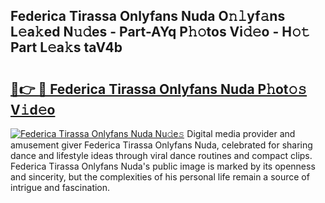 ## Federica Tirassa Onlyfans Nuda O𝚗𝚕yf𝚊ns L𝚎a𝚔ed N𝚞𝚍es - Part-AYq P𝚑𝚘tos Vi𝚍𝚎o - H𝚘𝚝 Part L𝚎a𝚔s taV4b

# <h2><a href="http://kf3vdq.oniu.top/?m=Federica+Tirassa+Onlyfans+Nuda">🔗👉 🔴 Federica Tirassa Onlyfans Nuda P𝚑ot𝚘𝚜 V𝚒d𝚎o</a></h2>

[![Federica Tirassa Onlyfans Nuda Nu𝚍e𝚜](https://i.imgur.com/0qMVB7G.gif)](http://kf3vdq.oniu.top/?m=Federica+Tirassa+Onlyfans+Nuda)
Digital media provider and amusement giver Federica Tirassa Onlyfans Nuda, celebrated for sharing dance and lifestyle ideas through viral dance routines and compact clips. Federica Tirassa Onlyfans Nuda's public image is marked by its openness and sincerity, but the complexities of his personal life remain a source of intrigue and fascination.  

